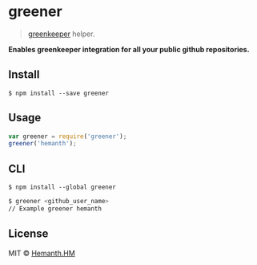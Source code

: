 # greener

> [greenkeeper](http://greenkeeper.io/) helper.

__Enables greenkeeper integration for all your public github repositories.__


## Install

```
$ npm install --save greener
```


## Usage

```js
var greener = require('greener');
greener('hemanth');
```


## CLI

```
$ npm install --global greener

```

```sh
$ greener <github_user_name>
// Example greener hemanth
```

## License

MIT © [Hemanth.HM](http://h3manth.com)
